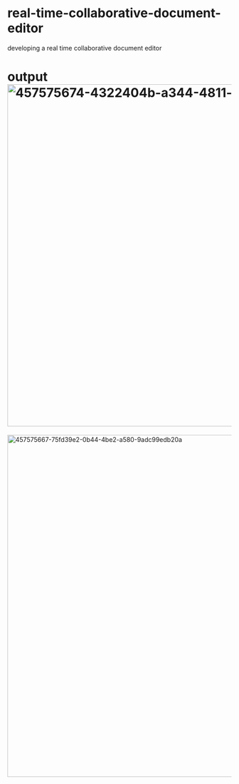 # real-time-collaborative-document-editor
developing a real time collaborative document editor 

# output<img width="1366" height="768" alt="457575674-4322404b-a344-4811-bb40-12daf3d4f920" src="https://github.com/user-attachments/assets/638484a0-7199-4662-8b1c-11325dcd866c" />
<img width="1366" height="768" alt="457575667-75fd39e2-0b44-4be2-a580-9adc99edb20a" src="https://github.com/user-attachments/assets/5a62ac3f-aeae-4dc9-a60e-9ff49d8957c2" />
